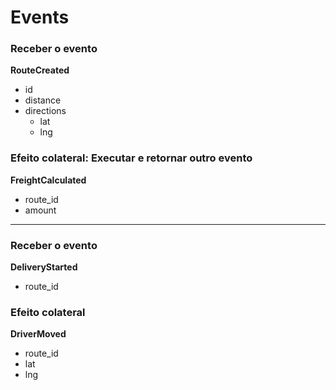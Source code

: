 # Events

### Receber o evento

**RouteCreated**

- id
- distance
- directions
  - lat
  - lng

### Efeito colateral: Executar e retornar outro evento

**FreightCalculated**

- route_id
- amount

---

### Receber o evento

**DeliveryStarted**

- route_id

### Efeito colateral

**DriverMoved**

- route_id
- lat
- lng
